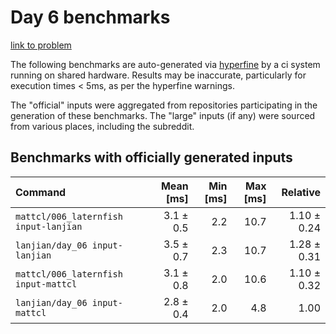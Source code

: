 # Day 6 benchmarks

[link to problem](http://adventofcode.com/2021/day/6)

The following benchmarks are auto-generated via [hyperfine](https://github.com/sharkdp/hyperfine) by a ci system running on shared hardware. Results may be inaccurate, particularly for execution times < 5ms, as per the hyperfine warnings.

The "official" inputs were aggregated from repositories participating in the generation of these benchmarks. The "large" inputs (if any) were sourced from various places, including the subreddit.

## Benchmarks with officially generated inputs
| Command | Mean [ms] | Min [ms] | Max [ms] | Relative |
|:---|---:|---:|---:|---:|
| `mattcl/006_laternfish input-lanjian` | 3.1 ± 0.5 | 2.2 | 10.7 | 1.10 ± 0.24 |
| `lanjian/day_06 input-lanjian` | 3.5 ± 0.7 | 2.3 | 10.7 | 1.28 ± 0.31 |
| `mattcl/006_laternfish input-mattcl` | 3.1 ± 0.8 | 2.0 | 10.6 | 1.10 ± 0.32 |
| `lanjian/day_06 input-mattcl` | 2.8 ± 0.4 | 2.0 | 4.8 | 1.00 |
